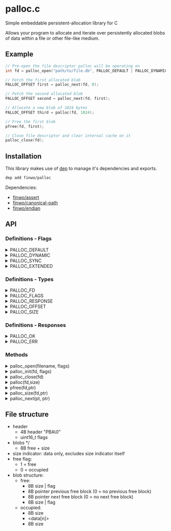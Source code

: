 palloc.c
========

Simple embeddable persistent-allocation library for C

Allows your program to allocate and iterate over persistently allocated blobs
of data within a file or other file-like medium.

Example
-------

```C
// Pre-open the file descriptor palloc will be operating on
int fd = palloc_open("path/to/file.db", PALLOC_DEFAULT | PALLOC_DYNAMIC);

// Fetch the first allocated blob
PALLOC_OFFSET first = palloc_next(fd, 0);

// Fetch the second allocated blob
PALLOC_OFFSET second = palloc_next(fd, first);

// Allocate a new blob of 1024 bytes
PALLOC_OFFSET third = palloc(fd, 1024);

// Free the first blob
pfree(fd, first);

// Close file descriptor and clear internal cache on it
palloc_close(fd);
```

Installation
------------

This library makes use of [dep](https://github.com/finwo/dep) to manage it's
dependencies and exports.

```sh
dep add finwo/palloc
```

Dependencies:

- [finwo/assert](https://github.com/finwo/assert.h)
- [finwo/canonical-path](https://github.com/finwo/canonical-path.c)
- [finwo/endian](https://github.com/finwo/endian.h)

API
---

### Definitions - Flags

<details>
  <summary>PALLOC_DEFAULT</summary>

  Default flags to initialize palloc with, in case some compatibility flags
  are required after a future update.

```C
#define PALLOC_DEFAULT 0
```

</details>
<details>
  <summary>PALLOC_DYNAMIC</summary>

  Indicates a storage medium to be initialized as being dynamic. This flag
  is overridden by the medium if the medium has already been initialized.

```C
#define PALLOC_DYNAMIC 1
```

</details>
<details>
  <summary>PALLOC_SYNC</summary>

  During the initialization, open the medium in DSYNC (or os' equivalent)
  mode to provide some minor protection against things like power failures
  or disconnects.

```C
#define PALLOC_SYNC 2
```

</details>
<details>
  <summary>PALLOC_EXTENDED</summary>

  Reserved flag for future use if the current reserved space for flags
  becomes unsufficient.

```C
#define PALLOC_EXTENDED (1<<31)
```

</details>

### Definitions - Types

<details>
  <summary>PALLOC_FD</summary>

  A reference to how the file descriptors for palloc look like

```C
#define PALLOC_FD int
```

</details>
<details>
  <summary>PALLOC_FLAGS</summary>

  A reference to how the file descriptors for palloc look like

```C
#define PALLOC_FLAGS uint32_t
```

</details>
<details>
  <summary>PALLOC_RESPONSE</summary>

  Common return-type, indicating errors and such

```C
#define PALLOC_RESPONSE int
```

</details>
<details>
  <summary>PALLOC_OFFSET</summary>

  Indicates an offset within the file descriptor

```C
#define PALLOC_OFFSET uint64_t
```

</details>
<details>
  <summary>PALLOC_SIZE</summary>

  Indicates an size within the file descriptor

```C
#define PALLOC_SIZE uint64_t
```

</details>

### Definitions - Responses

<details>
  <summary>PALLOC_OK</summary>

  Indicates no error was encountered

```C
#define PALLOC_OK (0)
```

</details>
<details>
  <summary>PALLOC_ERR</summary>

  Indicates a generic error without specification

```C
#define PALLOC_ERR (-1)
```

</details>

### Methods

<details>
  <summary>palloc_open(filename, flags)</summary>

  Opens a palloc medium and returns it as a file descriptor both palloc and
  the user can use.

```C
PALLOC_FD palloc_open(const char *filename, PALLOC_FLAGS flags);
```

</details>
<details>
  <summary>palloc_init(fd, flags)</summary>

  Initializes a pre-opened medium for use with palloc if not already
  initialized

```C
PALLOC_RESPONSE palloc_init(PALLOC_FD fd, PALLOC_FLAGS flags);
```

</details>
<details>
  <summary>palloc_close(fd)</summary>

  Closes a pre-opened file descriptor

```C
PALLOC_RESPONSE palloc_close(PALLOC_FD fd);
```

</details>
<details>
  <summary>palloc(fd,size)</summary>

  Allocates a new blob of the given size in the storage medium and returns
  an offset to the start of the data section you can use for your storage
  purposes.

```C
PALLOC_OFFSET palloc(PALLOC_FD fd, PALLOC_SIZE size);
```

</details>
<details>
  <summary>pfree(fd,ptr)</summary>

  Marks the blob pointed to by ptr as being unused, allowing it to be
  re-used for future allocations and preventing it from being returned
  during iteration.

```C
PALLOC_RESPONSE pfree(PALLOC_FD fd, PALLOC_OFFSET ptr);
```

</details>
<details>
  <summary>palloc_size(fd,ptr)</summary>

  Returns the real size of the data section of the allocated blob pointed
  to by ptr, not the originally requested size.

```C
PALLOC_SIZE palloc_size(PALLOC_FD fd, PALLOC_OFFSET ptr);
```

</details>
<details>
  <summary>palloc_next(pt, ptr)</summary>

  Returns an offset to the data section of the next allocated blob within
  the descriptor based on the offset to a data section indicated by ptr, or
  0 if no next allocated blob exists.

```C
PALLOC_OFFSET palloc_next(PALLOC_FD fd, PALLOC_OFFSET ptr);
```

</details>

File structure
--------------

- header
    - 4B header "PBA\0"
    - uint16_t  flags
- blobs */
    - 8B free + size
- size indicator: data only, excludes size indicator itself
- free flag:
    - 1 = free
    - 0 = occupied
- blob structure:
    - free:
        - 8B size | flag
        - 8B pointer previous free block (0 = no previous free block)
        - 8B pointer next free block (0 = no next free block)
        - 8B size | flag
    - occupied:
        - 8B size
        - &lt;data[n]&gt;
        - 8B size
